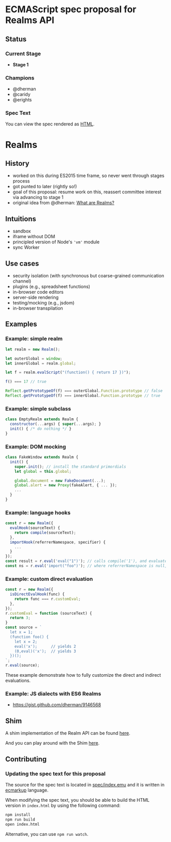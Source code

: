 # ECMAScript spec proposal for Realms API

## Status

### Current Stage

 * __Stage 1__

### Champions

 * @dherman
 * @caridy
 * @erights

### Spec Text

You can view the spec rendered as [HTML](https://rawgit.com/caridy/proposal-realms/master/index.html).

# Realms

## History

* worked on this during ES2015 time frame, so never went through stages process
* got punted to later (rightly so!)
* goal of this proposal: resume work on this, reassert committee interest via advancing to stage 1
* original idea from @dherman: [What are Realms?](https://gist.github.com/dherman/7568885)

## Intuitions

* sandbox
* iframe without DOM
* principled version of Node's `'vm'` module
* sync Worker

## Use cases

* security isolation (with synchronous but coarse-grained communication channel)
* plugins (e.g., spreadsheet functions)
* in-browser code editors
* server-side rendering
* testing/mocking (e.g., jsdom)
* in-browser transpilation

## Examples

### Example: simple realm

```js
let realm = new Realm();

let outerGlobal = window;
let innerGlobal = realm.global;

let f = realm.evalScript("(function() { return 17 })");

f() === 17 // true

Reflect.getPrototypeOf(f) === outerGlobal.Function.prototype // false
Reflect.getPrototypeOf(f) === innerGlobal.Function.prototype // true
```

### Example: simple subclass

```js
class EmptyRealm extends Realm {
  constructor(...args) { super(...args); }
  init() { /* do nothing */ }
}
```

### Example: DOM mocking

```js
class FakeWindow extends Realm {
  init() {
    super.init(); // install the standard primordials
    let global = this.global;

    global.document = new FakeDocument(...);
    global.alert = new Proxy(fakeAlert, { ... });
    ...
  }
}
```

### Example: language hooks

```js
const r = new Realm({
  evalHook(sourceText) {
    return compile(sourceText);
  },
  importHook(referrerNamespace, specifier) {
    ...
  }
});
const result = r.eval('eval("1")'); // calls compile('1'), and evaluate the returned value
const ns = r.eval('import("foo")'); // where referrerNamespace is null, and specifier is "foo"
```

### Example: custom direct evaluation

```js
const r = new Realm({
  isDirectEvalHook(func) {
    return func === r.customEval;
  },
});
r.customEval = function (sourceText) {
  return 3;
}
const source = `
  let x = 1;
  (function foo() {
    let x = 2;
    eval('x');      // yields 2
    (0,eval)('x');  // yields 3
  })();
`;
r.eval(source);
```

These example demonstrate how to fully customize the direct and indirect evaluations.

### Example: JS dialects with ES6 Realms

 * https://gist.github.com/dherman/9146568

## Shim

A shim implementation of the Realm API can be found [here](shim/README.md).

And you can play around with the Shim [here](https://rawgit.com/caridy/proposal-realms/master/shim/examples/simple.html).

## Contributing

### Updating the spec text for this proposal

The source for the spec text is located in [spec/index.emu](spec/index.emu) and it is written in
[ecmarkup](https://github.com/bterlson/ecmarkup) language.

When modifying the spec text, you should be able to build the HTML version in
`index.html` by using the following command:

```bash
npm install
npm run build
open index.html
```

Alternative, you can use `npm run watch`.
